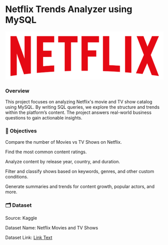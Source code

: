 # Netflix Trends Analyzer using MySQL
![image alt](https://github.com/KumarGosala24/netflix_mysql_project/blob/557b50d8206f6a114740c1e29ba5ef3e78756657/logo.png)

### Overview

This project focuses on analyzing Netflix's movie and TV show catalog using MySQL. By writing SQL queries, we explore the structure and trends within the platform’s content. The project answers real-world business questions to gain actionable insights.

### 🎯 Objectives

Compare the number of Movies vs TV Shows on Netflix.

Find the most common content ratings.

Analyze content by release year, country, and duration.

Filter and classify shows based on keywords, genres, and other custom conditions.

Generate summaries and trends for content growth, popular actors, and more.


### 🗂️ Dataset

Source: Kaggle

Dataset Name: Netflix Movies and TV Shows

Dataset Link: [Link Text](https://www.kaggle.com/datasets/shivamb/netflix-shows)
